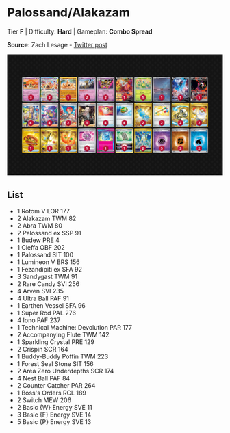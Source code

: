 # Palossand/Alakazam

Tier **F** | Difficulty: **Hard** | Gameplan: **Combo Spread**

**Source**: Zach Lesage - [Twitter post](https://ZachLesagePTCG/status/1880306780259119134)

![decklist](../../!Images/Standard/15BRS-PRE/Palossand-Alakazam.png)

## List
* 1 Rotom V LOR 177
* 2 Alakazam TWM 82
* 2 Abra TWM 80
* 2 Palossand ex SSP 91
* 1 Budew PRE 4
* 1 Cleffa OBF 202
* 1 Palossand SIT 100
* 1 Lumineon V BRS 156
* 1 Fezandipiti ex SFA 92
* 3 Sandygast TWM 91
* 2 Rare Candy SVI 256
* 4 Arven SVI 235
* 4 Ultra Ball PAF 91
* 1 Earthen Vessel SFA 96
* 1 Super Rod PAL 276
* 4 Iono PAF 237
* 1 Technical Machine: Devolution PAR 177
* 2 Accompanying Flute TWM 142
* 1 Sparkling Crystal PRE 129
* 2 Crispin SCR 164
* 1 Buddy-Buddy Poffin TWM 223
* 1 Forest Seal Stone SIT 156
* 2 Area Zero Underdepths SCR 174
* 4 Nest Ball PAF 84
* 2 Counter Catcher PAR 264
* 1 Boss's Orders RCL 189
* 2 Switch MEW 206
* 2 Basic {W} Energy SVE 11
* 3 Basic {F} Energy SVE 14
* 5 Basic {P} Energy SVE 13